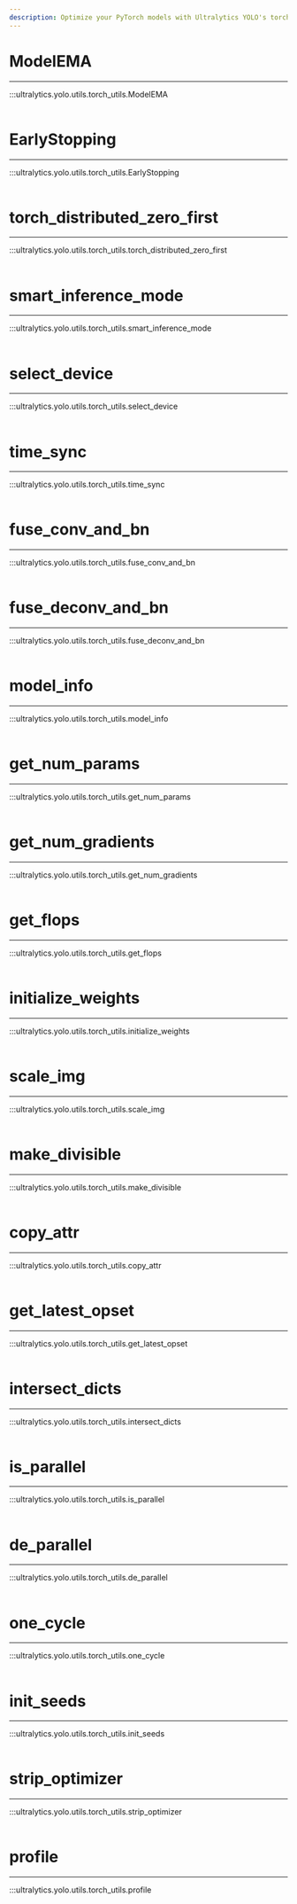 ```yaml
---
description: Optimize your PyTorch models with Ultralytics YOLO's torch_utils functions such as ModelEMA, select_device, and is_parallel.
---
```


# ModelEMA
---
:::ultralytics.yolo.utils.torch_utils.ModelEMA
<br><br>

# EarlyStopping
---
:::ultralytics.yolo.utils.torch_utils.EarlyStopping
<br><br>

# torch_distributed_zero_first
---
:::ultralytics.yolo.utils.torch_utils.torch_distributed_zero_first
<br><br>

# smart_inference_mode
---
:::ultralytics.yolo.utils.torch_utils.smart_inference_mode
<br><br>

# select_device
---
:::ultralytics.yolo.utils.torch_utils.select_device
<br><br>

# time_sync
---
:::ultralytics.yolo.utils.torch_utils.time_sync
<br><br>

# fuse_conv_and_bn
---
:::ultralytics.yolo.utils.torch_utils.fuse_conv_and_bn
<br><br>

# fuse_deconv_and_bn
---
:::ultralytics.yolo.utils.torch_utils.fuse_deconv_and_bn
<br><br>

# model_info
---
:::ultralytics.yolo.utils.torch_utils.model_info
<br><br>

# get_num_params
---
:::ultralytics.yolo.utils.torch_utils.get_num_params
<br><br>

# get_num_gradients
---
:::ultralytics.yolo.utils.torch_utils.get_num_gradients
<br><br>

# get_flops
---
:::ultralytics.yolo.utils.torch_utils.get_flops
<br><br>

# initialize_weights
---
:::ultralytics.yolo.utils.torch_utils.initialize_weights
<br><br>

# scale_img
---
:::ultralytics.yolo.utils.torch_utils.scale_img
<br><br>

# make_divisible
---
:::ultralytics.yolo.utils.torch_utils.make_divisible
<br><br>

# copy_attr
---
:::ultralytics.yolo.utils.torch_utils.copy_attr
<br><br>

# get_latest_opset
---
:::ultralytics.yolo.utils.torch_utils.get_latest_opset
<br><br>

# intersect_dicts
---
:::ultralytics.yolo.utils.torch_utils.intersect_dicts
<br><br>

# is_parallel
---
:::ultralytics.yolo.utils.torch_utils.is_parallel
<br><br>

# de_parallel
---
:::ultralytics.yolo.utils.torch_utils.de_parallel
<br><br>

# one_cycle
---
:::ultralytics.yolo.utils.torch_utils.one_cycle
<br><br>

# init_seeds
---
:::ultralytics.yolo.utils.torch_utils.init_seeds
<br><br>

# strip_optimizer
---
:::ultralytics.yolo.utils.torch_utils.strip_optimizer
<br><br>

# profile
---
:::ultralytics.yolo.utils.torch_utils.profile
<br><br>
